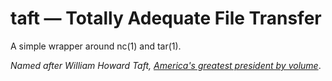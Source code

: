 # taft &mdash; Totally Adequate File Transfer

A simple wrapper around nc(1) and tar(1).

*Named after William Howard Taft, [America's greatest president by volume](https://idlewords.com/talks/website_obesity.htm)*.
